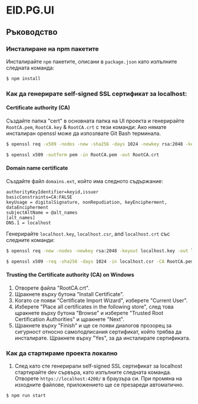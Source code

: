 # EID.PG.UI

## Ръководство

### Инсталиране на npm пакетите

Инсталирайте `npm` пакетите, описани в `package.json` като изпълните следната команда:

```bash
$ npm install
```

### Как да генерирате self-signed SSL сертификат за localhost:

#### Certificate authority (CA)

Създайте папка "cert" в основната папка на UI проекта и генерирайте `RootCA.pem`, `RootCA.key` & `RootCA.crt` с тези команди:
Ако нямате инсталиран openssl може да изпозлвате Git Bash терминала.

```bash
$ openssl req -x509 -nodes -new -sha256 -days 1024 -newkey rsa:2048 -keyout RootCA.key -out RootCA.pem -subj "//C=US\CN=Example-Root-CA"
```

```bash
$ openssl x509 -outform pem -in RootCA.pem -out RootCA.crt
```

#### Domain name certificate

Създайте файл `domains.ext`, който има следното съдържание:

```
authorityKeyIdentifier=keyid,issuer
basicConstraints=CA:FALSE
keyUsage = digitalSignature, nonRepudiation, keyEncipherment, dataEncipherment
subjectAltName = @alt_names
[alt_names]
DNS.1 = localhost
```

Генерирайте `localhost.key`, `localhost.csr`, and `localhost.crt` със следните команди:

```bash
$ openssl req -new -nodes -newkey rsa:2048 -keyout localhost.key -out localhost.csr -subj "//C=US\ST=YourState\L=YourCity\O=Example-Certificates\CN=localhost.local"
```

```bash
$ openssl x509 -req -sha256 -days 1024 -in localhost.csr -CA RootCA.pem -CAkey RootCA.key -CAcreateserial -extfile domains.ext -out localhost.crt
```

#### Trusting the Certificate authority (CA) on Windows

1. Отворете файла "RootCA.crt".
2. Щракнете върху бутона "Install Certificate".
3. Когато се появи "Certificate Import Wizard", изберете "Current User".
4. Изберете "Place all certificates in the following store", след това щракнете върху бутона "Browse" и изберете "Trusted Root Certification Authorities" и щракнете "Next".
5. Щракнете върху "Finish" и ще се появи диалогов прозорец за сигурност относно самоподписания сертификат, който трябва да инсталирате. Щракнете върху "Yes", за да инсталирате сертификата.

### Как да стартираме проекта локално

1. След като сте генерирали self-signed SSL сертификат за localhost стартирайте dev сървъра, като изпълните следната команда. Отворете `https://localhost:4200/` в браузъра си. При промяна на изходните файлове, приложението ще се презареди автоматично.

```bash
$ npm run start
```
